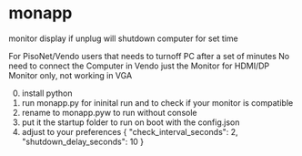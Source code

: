 # monapp
monitor display if unplug will shutdown computer for set time

For PisoNet/Vendo users that needs to turnoff PC after a set of minutes
No need to connect the Computer in Vendo just the Monitor
for HDMI/DP Monitor only, not working in VGA

0. install python
1. run monapp.py for ininital run and to check if your monitor is compatible
2. rename to monapp.pyw to run without console
3. put it the startup folder to run on boot with the config.json
4. adjust to your preferences
{
    "check_interval_seconds": 2,
    "shutdown_delay_seconds": 10
}
